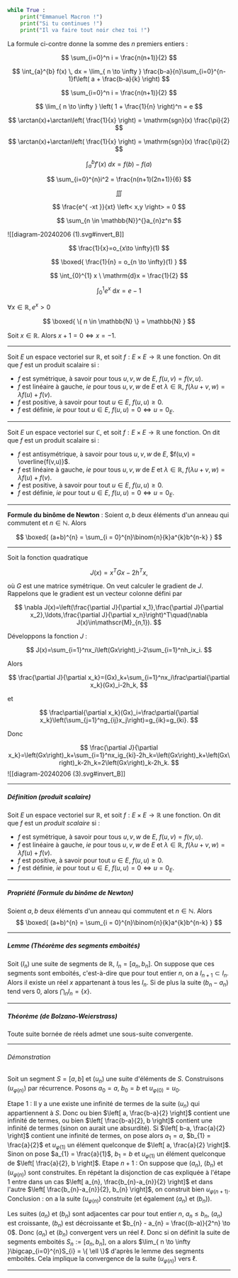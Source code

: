 ```python
while True :
	print("Emmanuel Macron !")
	print("Si tu continues !")
	print("Il va faire tout noir chez toi !")
```

La formule ci-contre donne la somme des $n$ premiers entiers :

$$ \sum_{i=0}^n i = \frac{n(n+1)}{2} $$

$$ \int_{a}^{b} f(x) \, dx = \lim_{ n \to \infty } \frac{b-a}{n}\sum_{i=0}^{n-1}f\left( a + \frac{b-a}{k} \right) $$

$$ \sum_{i=0}^n i = \frac{n(n+1)}{2} $$

$$ \lim_{ n \to \infty } \left( 1 + \frac{1}{n} \right)^n = e $$

$$ \arctan(x)+\arctan\left( \frac{1}{x} \right) = \mathrm{sgn}(x) \frac{\pi}{2} $$

$$ \arctan(x)+\arctan\left( \frac{1}{x} \right) = \mathrm{sgn}(x) \frac{\pi}{2} $$

$$ \int _{a}^b f'(x) \ dx = f(b) - f(a) $$

$$ \sum_{i=0}^{n}i^2 = \frac{n(n+1)(2n+1)}{6} $$

$$ \iiint $$

$$ \frac{e^{ -xt }}{xt} \left< x,y \right>  = 0 $$

$$ \sum_{n \in \mathbb{N}}^{}a_{n}z^n $$

![[diagram-20240206 (1).svg#invert_B]]

$$ \frac{1}{x}=o_{x\to \infty}(1) $$

$$ \boxed{ \frac{1}{n} = o_{n \to \infty}(1) } $$

$$ \int_{0}^{1} x \ \mathrm{d}x = \frac{1}{2} $$

$$ \int_{0}^{1} e^{ x } \ \mathrm{d}x = e - 1 $$

$\forall x \in \mathbb{R}, e^{ x } > 0$

$$ \boxed{ \{ n \in \mathbb{N} \} = \mathbb{N} } $$

Soit $x \in \mathbb{R}$. Alors $x + 1 = 0 \iff x = -1$.

***

Soit $E$ un espace vectoriel sur $\mathbb{R}$, et soit $f : E \times E \to \mathbb{R}$ une fonction. On dit que $f$ est un produit scalaire si :
- $f$ est symétrique, à savoir pour tous $u,v,w$ de $E$, $f(u,v) = f(v,u)$.
- $f$ est linéaire à gauche, *ie* pour tous $u,v,w$ de $E$ et $\lambda \in \mathbb{R}$, $f(\lambda u+v,w) = \lambda f(u) + f(v)$.
- $f$ est positive, à savoir pour tout $u \in E$, $f(u,u) \geq 0$.
- $f$ est définie, *ie* pour tout $u \in E$,  $f(u,u) = 0 \iff u = 0_{E}$.

***

Soit $E$ un espace vectoriel sur $\mathbb{C}$, et soit $f : E \times E \to \mathbb{R}$ une fonction. On dit que $f$ est un produit scalaire si :
- $f$ est antisymétrique, à savoir pour tous $u,v,w$ de $E$, $f(u,v) = \overline{f(v,u)}$.
- $f$ est linéaire à gauche, *ie* pour tous $u,v,w$ de $E$ et $\lambda \in \mathbb{R}$, $f(\lambda u+v,w) = \lambda f(u) + f(v)$.
- $f$ est positive, à savoir pour tout $u \in E$, $f(u,u) \geq 0$.
- $f$ est définie, *ie* pour tout $u \in E$,  $f(u,u) = 0 \iff u = 0_{E}$.

***

**Formule du binôme de Newton** : Soient $a,b$ deux éléments d'un anneau qui commutent et $n \in \mathbb{N}$. Alors

$$ \boxed{ (a+b)^{n} = \sum_{i = 0}^{n}\binom{n}{k}a^{k}b^{n-k} } $$

***

Soit la fonction quadratique

$$ J(x)=x^TGx-2h^Tx, $$

où $G$ est une matrice symétrique. On veut calculer le gradient de $J$. Rappelons que le gradient est un vecteur colonne défini par

$$ \nabla J(x)=\left(\frac{\partial J}{\partial x_1},\frac{\partial J}{\partial x_2},\ldots,\frac{\partial J}{\partial x_n}\right)^T\quad(\nabla J(x)\in\mathscr{M}_{n,1}). $$

Développons la fonction $J$ :

$$ J(x)=\sum_{i=1}^nx_i\left(Gx\right)_i-2\sum_{i=1}^nh_ix_i. $$

Alors

$$ \frac{\partial J}{\partial x_k}=(Gx)_k+\sum_{i=1}^nx_i\frac\partial{\partial x_k}(Gx)_i-2h_k, $$

et

$$ \frac\partial{\partial x_k}(Gx)_i=\frac\partial{\partial x_k}\left(\sum_{j=1}^ng_{ij}x_j\right)=g_{ik}=g_{ki}. $$

Donc

$$ \frac{\partial J}{\partial x_k}=\left(Gx\right)_k+\sum_{i=1}^nx_ig_{ki}-2h_k=\left(Gx\right)_k+\left(Gx\right)_k-2h_k=2\left(Gx\right)_k-2h_k. $$
![[diagram-20240206 (3).svg#invert_B]]

***
##### Définition (*produit scalaire*)
Soit $E$ un espace vectoriel sur $\mathbb{R}$, et soit $f : E \times E \to \mathbb{R}$ une fonction. On dit que $f$ est un *produit scalaire* si :
- $f$ est symétrique, à savoir pour tous $u,v,w$ de $E$, $f(u,v) = f(v,u)$.
- $f$ est linéaire à gauche, *ie* pour tous $u,v,w$ de $E$ et $\lambda \in \mathbb{R}$, $f(\lambda u+v,w) = \lambda f(u) + f(v)$.
- $f$ est positive, à savoir pour tout $u \in E$, $f(u,u) \geq 0$.
- $f$ est définie, *ie* pour tout $u \in E$,  $f(u,u) = 0 \iff u = 0_{E}$.
***
##### Propriété (*Formule du binôme de Newton*)
Soient $a,b$ deux éléments d'un anneau qui commutent et $n \in \mathbb{N}$. Alors
$$ \boxed{ (a+b)^{n} = \sum_{i = 0}^{n}\binom{n}{k}a^{k}b^{n-k} } $$
***
##### Lemme (*Théorème des segments emboités*)
Soit $(I_n)$ une suite de segments de $\mathbb{R}$, $I_n=[a_n,b_n].$ On suppose que ces segments sont emboités, c'est-à-dire que pour tout entier $n$, on a $I_{n+1}\subset I_n$.
Alors il existe un réel $x$ appartenant à tous les $I_n$. Si de plus la suite $(b_n-a_n)$ tend vers 0, alors $\bigcap_nI_n=\{x\}.$
***
##### Théorème (*de Bolzano-Weierstrass*)
Toute suite bornée de réels admet une sous-suite convergente.
***
###### Démonstration
Soit un segment $S = [a,b]$ et $(u_{n})$ une suite d'éléments de $S$.
Construisons $(u_{\varphi(n)})$ par récurrence. Posons $a_{0} = a$, $b_{0} = b$ et $u_{\varphi(0)} = u_{0}$.

Etape 1 : Il y a une existe une infinité de termes de la suite $(u_{n})$ qui appartiennent à $S$. Donc ou bien $\left[ a, \frac{b-a}{2} \right]$ contient une infinité de termes, ou bien $\left[ \frac{b-a}{2}, b \right]$ contient une infinité de termes (sinon on aurait une absurdité). Si $\left[ b-a, \frac{a}{2} \right]$ contient une infinité de termes, on pose alors $a_{1} = a$, $b_{1} = \frac{a}{2}$ et $u_{\varphi(1)}$ un élément quelconque de $\left[ a, \frac{a}{2} \right]$. Sinon on pose $a_{1} = \frac{a}{1}$, $b_{1} = b$ et $u_{\varphi(1)}$ un élément quelconque de $\left[ \frac{a}{2}, b \right]$.
Etape $n+1$ : On suppose que $(a_{n})$, $(b_{n})$ et $(u_{\varphi(n)})$ sont construites. En répétant la disjonction de cas expliquée à l'étape 1 entre dans un cas $\left[ a_{n}, \frac{b_{n}-a_{n}}{2} \right]$ et dans l'autre $\left[ \frac{b_{n}-a_{n}}{2}, b_{n} \right]$, on construit bien $u_{\varphi(n+1)}$.
Conclusion : on a la suite $(u_{\varphi(n)})$ construite (et également $(a_{n})$ et $(b_{n})$).

Les suites $(a_{n})$ et $(b_{n})$ sont adjacentes car pour tout entier $n$, $a_{n} \leq b_{n}$, $(a_{n})$ est croissante, $(b_{n})$ est décroissante et $b_{n} - a_{n} = \frac{(b-a)}{2^n} \to 0$. Donc $(a_{n})$ et $(b_{n})$ convergent vers un réel $\ell$. Donc si on définit la suite de segments emboités $S_{n} := [a_{n}, b_{n}]$, on a alors $\lim_{ n \to \infty }\bigcap_{i=0}^{n}S_{i} = \{ \ell \}$ d'après le lemme des segments emboités. Cela implique la convergence de la suite $(u_{\varphi(n)})$ vers $\ell$.
***
